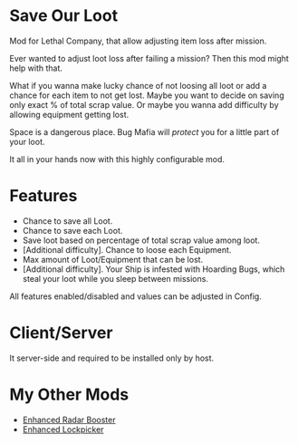 # Save Our Loot
Mod for Lethal Company, that allow adjusting item loss after mission.

Ever wanted to adjust loot loss after failing a mission? Then this mod might help with that.

What if you wanna make lucky chance of not loosing all loot or add a chance for each item to not get lost. Maybe you want to decide on saving only exact % of total scrap value. Or maybe you wanna add difficulty by allowing equipment getting lost.

Space is a dangerous place. Bug Mafia will *protect* you for a little part of your loot.

It all in your hands now with this highly configurable mod.
# Features
- Chance to save all Loot.
- Chance to save each Loot.
- Save loot based on percentage of total scrap value among loot.
- [Additional difficulty]. Chance to loose each Equipment.
- Max amount of Loot/Equipment that can be lost.
- [Additional difficulty]. Your Ship is infested with Hoarding Bugs, which steal your loot while you sleep between missions.

All features enabled/disabled and values can be adjusted in Config.
# Client/Server
It server-side and required to be installed only by host.
# My Other Mods
* [Enhanced Radar Booster](https://thunderstore.io/c/lethal-company/p/MrHydralisk/EnhancedRadarBooster/)
* [Enhanced Lockpicker](https://thunderstore.io/c/lethal-company/p/MrHydralisk/EnhancedLockpicker/)
